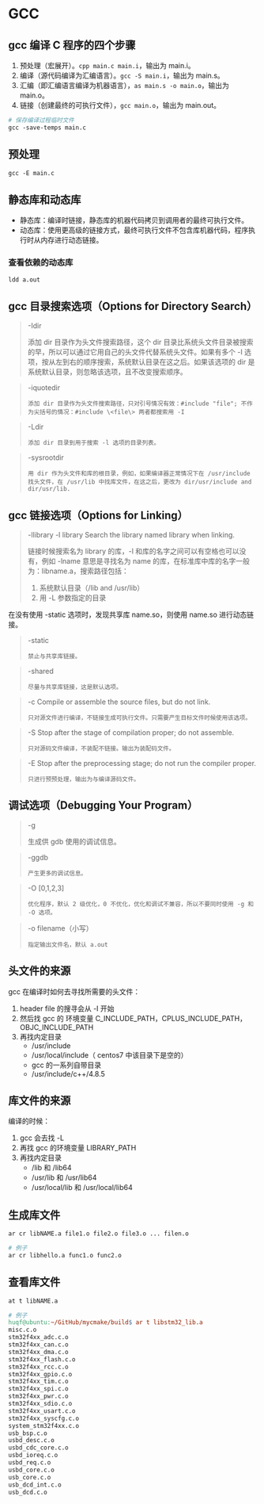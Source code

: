 # GCC


## gcc 编译 C 程序的四个步骤

1. 预处理（宏展开）。`cpp main.c main.i`，输出为 main.i。
2. 编译（源代码编译为汇编语言）。`gcc -S main.i`，输出为 main.s。
3. 汇编（即汇编语言编译为机器语言），`as main.s -o main.o`，输出为 main.o。
4. 链接（创建最终的可执行文件），`gcc main.o`，输出为 main.out。

```makefile
# 保存编译过程临时文件
gcc -save-temps main.c
```

## 预处理

```makefile
gcc -E main.c
```

## 静态库和动态库

- 静态库：编译时链接，静态库的机器代码拷贝到调用者的最终可执行文件。
- 动态库：使用更高级的链接方式，最终可执行文件不包含库机器代码，程序执行时从内存进行动态链接。

### 查看依赖的动态库

```makefile
ldd a.out
```

## gcc 目录搜索选项（Options for Directory Search）

> -Idir
> 
> 添加 dir 目录作为头文件搜索路径，这个 dir 目录比系统头文件目录被搜索的早，所以可以通过它用自己的头文件代替系统头文件。如果有多个 -I 选项，按从左到右的顺序搜索，系统默认目录在这之后。如果该选项的 dir 是系统默认目录，则忽略该选项，且不改变搜索顺序。

> -iquotedir
>     
>     添加 dir 目录作为头文件搜索路径，只对引号情况有效：#include "file"; 不作为尖括号的情况：#include \<file\> 两者都搜索用 -I

> -Ldir
>     
>     添加 dir 目录到用于搜索 -l 选项的目录列表。
    
> -sysrootdir
>     
>     用 dir 作为头文件和库的根目录，例如，如果编译器正常情况下在 /usr/include 找头文件，在 /usr/lib 中找库文件，在这之后，更改为 dir/usr/include and dir/usr/lib.
    

## gcc 链接选项（Options for Linking）

> -llibrary
> -l library
> Search the library named library when linking.
> 
> 链接时候搜索名为 library 的库，-l 和库的名字之间可以有空格也可以没有，例如 -lname 意思是寻找名为 name 的库，在标准库中库的名字一般为：libname.a，搜索路径包括：
> 
> 1. 系统默认目录（/lib and /usr/lib）
> 2. 用 -L 参数指定的目录 

在没有使用 -static 选项时，发现共享库 name.so，则使用 name.so 进行动态链接。

> -static
>     
>     禁止与共享库链接。
    
> -shared
>     
>     尽量与共享库链接，这是默认选项。
    
> -c Compile or assemble the source files, but do not link.
>     
>     只对源文件进行编译，不链接生成可执行文件。只需要产生目标文件时候使用该选项。
    
> -S Stop after the stage of compilation proper; do not assemble.
>     
>     只对源码文件编译，不装配不链接。输出为装配码文件。
    
> -E Stop after the preprocessing stage; do not run the compiler proper.
>    
>     只进行预预处理，输出为与编译源码文件。
   

## 调试选项（Debugging Your Program）

> -g
> 
> 生成供 gdb 使用的调试信息。

> -ggdb
>     
>     产生更多的调试信息。
    
> -O [0,1,2,3]
>     
>     优化程序，默认 2 级优化，0 不优化，优化和调试不兼容，所以不要同时使用 -g 和 -O 选项。
    
> -o filename（小写）
>     
>     指定输出文件名，默认 a.out
    

## 头文件的来源

gcc 在编译时如何去寻找所需要的头文件：

1. header file 的搜寻会从 -I 开始
2. 然后找 gcc 的 环境变量 C_INCLUDE_PATH，CPLUS_INCLUDE_PATH，OBJC_INCLUDE_PATH
3. 再找内定目录
    * /usr/include
    * /usr/local/include（ centos7 中该目录下是空的）
    * gcc 的一系列自带目录
    * /usr/include/c++/4.8.5
    

## 库文件的来源

编译的时候：

1. gcc 会去找 -L
2. 再找 gcc 的环境变量 LIBRARY_PATH
3. 再找内定目录
    * /lib 和 /lib64
    * /usr/lib 和 /usr/lib64
    * /usr/local/lib 和 /usr/local/lib64
    

## 生成库文件

```makefile
ar cr libNAME.a file1.o file2.o file3.o ... filen.o

# 例子
ar cr libhello.a func1.o func2.o
```

## 查看库文件

```makefile
at t libNAME.a

# 例子
huqf@ubuntu:~/GitHub/mycmake/build$ ar t libstm32_lib.a 
misc.c.o
stm32f4xx_adc.c.o
stm32f4xx_can.c.o
stm32f4xx_dma.c.o
stm32f4xx_flash.c.o
stm32f4xx_rcc.c.o
stm32f4xx_gpio.c.o
stm32f4xx_tim.c.o
stm32f4xx_spi.c.o
stm32f4xx_pwr.c.o
stm32f4xx_sdio.c.o
stm32f4xx_usart.c.o
stm32f4xx_syscfg.c.o
system_stm32f4xx.c.o
usb_bsp.c.o
usbd_desc.c.o
usbd_cdc_core.c.o
usbd_ioreq.c.o
usbd_req.c.o
usbd_core.c.o
usb_core.c.o
usb_dcd_int.c.o
usb_dcd.c.o
```